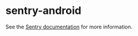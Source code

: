 # sentry-android

See the [Sentry documentation](https://docs.sentry.io/clients/java/modules/android/) for more information.
